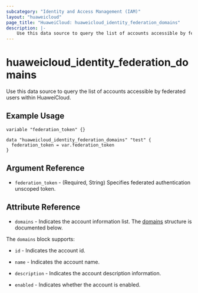 ```yaml
---
subcategory: "Identity and Access Management (IAM)"
layout: "huaweicloud"
page_title: "HuaweiCloud: huaweicloud_identity_federation_domains"
description: |-
    Use this data source to query the list of accounts accessible by federated users within HuaweiCloud.
---
```


# huaweicloud_identity_federation_domains

Use this data source to query the list of accounts accessible by federated users within HuaweiCloud.

## Example Usage

```hcl
variable "federation_token" {}

data "huaweicloud_identity_federation_domains" "test" {
  federation_token = var.federation_token
}
```

## Argument Reference

* `federation_token` - (Required, String) Specifies federated authentication unscoped token.

## Attribute Reference

* `domains` - Indicates the account information list.
  The [domains](#IdentityFederationDomains_Domains) structure is documented below.

<a name="IdentityFederationDomains_Domains"></a>
The `domains` block supports:

* `id` - Indicates the account id.

* `name` - Indicates the account name.

* `description` - Indicates the account description information.

* `enabled` - Indicates whether the account is enabled.
